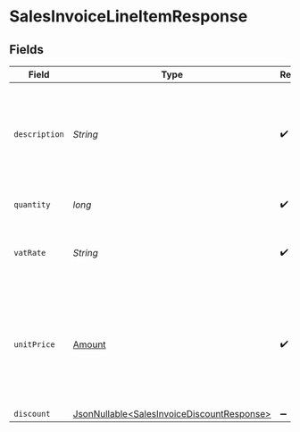 # SalesInvoiceLineItemResponse


## Fields

| Field                                                                                                  | Type                                                                                                   | Required                                                                                               | Description                                                                                            | Example                                                                                                |
| ------------------------------------------------------------------------------------------------------ | ------------------------------------------------------------------------------------------------------ | ------------------------------------------------------------------------------------------------------ | ------------------------------------------------------------------------------------------------------ | ------------------------------------------------------------------------------------------------------ |
| `description`                                                                                          | *String*                                                                                               | :heavy_check_mark:                                                                                     | A description of the line item. For example *LEGO 4440 Forest Police Station*.                         | LEGO 4440 Forest Police Station                                                                        |
| `quantity`                                                                                             | *long*                                                                                                 | :heavy_check_mark:                                                                                     | The number of items.                                                                                   | 1                                                                                                      |
| `vatRate`                                                                                              | *String*                                                                                               | :heavy_check_mark:                                                                                     | The vat rate to be applied to this line item.                                                          | 21.00                                                                                                  |
| `unitPrice`                                                                                            | [Amount](../../models/components/Amount.md)                                                            | :heavy_check_mark:                                                                                     | In v2 endpoints, monetary amounts are represented as objects with a `currency` and `value` field.      |                                                                                                        |
| `discount`                                                                                             | [JsonNullable\<SalesInvoiceDiscountResponse>](../../models/components/SalesInvoiceDiscountResponse.md) | :heavy_minus_sign:                                                                                     | N/A                                                                                                    |                                                                                                        |